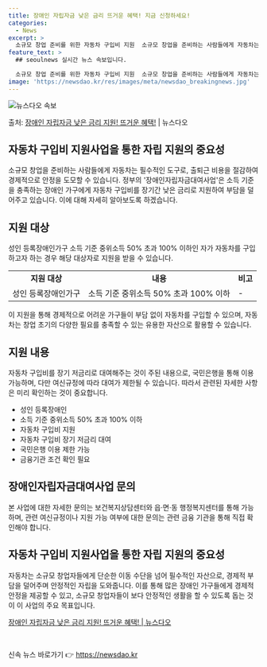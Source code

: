 ```yaml
---
title: 장애인 자립자금 낮은 금리 뜨거운 혜택! 지금 신청하세요!
categories:
  - News
excerpt: >
  소규모 창업 준비를 위한 자동차 구입비 지원  소규모 창업을 준비하는 사람들에게 자동차는 필수적인 도구입니다…
feature_text: >
  ## seoulnews 실시간 뉴스 속보입니다.

  소규모 창업 준비를 위한 자동차 구입비 지원  소규모 창업을 준비하는 사람들에게 자동차는 필수적인 도구입니다…
image: 'https://newsdao.kr/res/images/meta/newsdao_breakingnews.jpg'
---
```


![뉴스다오 속보](https://newsdao.kr/res/images/meta/newsdao_breakingnews.jpg)

<p>출처: <a href="https://newsdao.kr/4624" rel="dofollow">장애인 자립자금 낮은 금리 지원! 뜨거운 혜택!</a> | 뉴스다오</p>

<h2 data-ke-size="size26">자동차 구입비 지원사업을 통한 자립 지원의 중요성</h2>
<p data-ke-size="size16">소규모 창업을 준비하는 사람들에게 자동차는 필수적인 도구로, 출퇴근 비용을 절감하여 경제적으로 안정을 도모할 수 있습니다. 정부의 '장애인자립자금대여사업'은 소득 기준을 충족하는 장애인 가구에게 자동차 구입비를 장기간 낮은 금리로 지원하여 부담을 덜어주고 있습니다. 이에 대해 자세히 알아보도록 하겠습니다.</p>

<h2 data-ke-size="size24">지원 대상</h2>
<p data-ke-size="size16">성인 등록장애인가구 소득 기준 중위소득 50% 초과 100% 이하인 자가 자동차를 구입하고자 하는 경우 해당 대상자로 지원을 받을 수 있습니다.</p>
<table>
	<tr>
		<td style="text-align: center; height: 17px;"><b>지원 대상</b></td>
		<td style="text-align: center; height: 17px;"><b>내용</b></td>
		<td style="text-align: center; height: 17px;"><b>비고</b></td>
	</tr>
	<tr>
		<td style="height: 17px;">성인 등록장애인가구</td>
		<td style="height: 17px;">소득 기준 중위소득 50% 초과 100% 이하</td>
		<td style="height: 17px;">-</td>
	</tr>
</table>

<p data-ke-size="size16">이 지원을 통해 경제적으로 어려운 가구들이 부담 없이 자동차를 구입할 수 있으며, 자동차는 창업 초기의 다양한 필요를 충족할 수 있는 유용한 자산으로 활용할 수 있습니다.</p>

<h2 data-ke-size="size24">지원 내용</h2>
<p data-ke-size="size16">자동차 구입비를 장기 저금리로 대여해주는 것이 주된 내용으로, 국민은행을 통해 이용 가능하며, 다만 여신규정에 따라 대여가 제한될 수 있습니다. 따라서 관련된 자세한 사항은 미리 확인하는 것이 중요합니다.</p>
<ul>
	<li>성인 등록장애인</li>
	<li>소득 기준 중위소득 50% 초과 100% 이하</li>
	<li>자동차 구입비 지원</li>
	<li>자동차 구입비 장기 저금리 대여</li>
	<li>국민은행 이용 제한 가능</li>
	<li>금융기관 조건 확인 필요</li>
</ul>

<h2 data-ke-size="size24">장애인자립자금대여사업 문의</h2>
<p data-ke-size="size16">본 사업에 대한 자세한 문의는 보건복지상담센터와 읍·면·동 행정복지센터를 통해 가능하며, 관련 여신규정이나 지원 가능 여부에 대한 문의는 관련 금융 기관을 통해 직접 확인해야 합니다.</p>

<h2 data-ke-size="size24">자동차 구입비 지원사업을 통한 자립 지원의 중요성</h2>
<p data-ke-size="size16">자동차는 소규모 창업자들에게 단순한 이동 수단을 넘어 필수적인 자산으로, 경제적 부담을 덜어주며 안정적인 자립을 도와줍니다. 이를 통해 많은 장애인 가구들에게 경제적 안정을 제공할 수 있고, 소규모 창업자들이 보다 안정적인 생활을 할 수 있도록 돕는 것이 이 사업의 주요 목표입니다.</p>

<p data-ke-size="size16"><a href="https://newsdao.kr/4624">장애인 자립자금 낮은 금리 지원! 뜨거운 혜택! | 뉴스다오</a></p>
<p data-ke-size="size16">&nbsp;</p> 

신속 뉴스 바로가기 👉 <a href="https://newsdao.kr" rel="dofollow">https://newsdao.kr</a>


